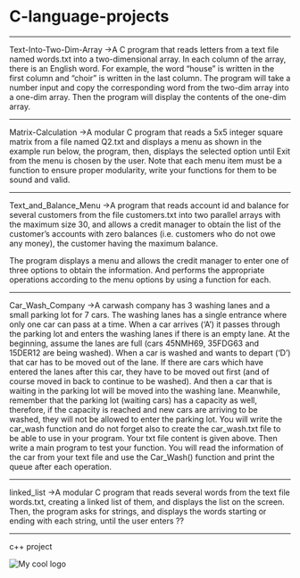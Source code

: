 # C-language-projects



******************************************************************************************************

Text-Into-Two-Dim-Array
->A C program that reads letters from a text file named words.txt into a two-dimensional array. In each column of the array, there is an English word. For example, the word “house” is written in the first column and “choir” is written in the last column. The program will take a number input and copy the corresponding word from the two-dim array into a one-dim array. Then the program will display the contents of the one-dim array.



******************************************************************************************************

Matrix-Calculation
->A modular C program that reads a 5x5 integer square matrix from a file named Q2.txt and displays a menu as shown in the example run below, the program, then, displays the selected option until Exit from the menu is chosen by the user. Note that each  menu item must be a function to ensure proper modularity, write your functions for them to be sound and valid. 


******************************************************************************************************


Text_and_Balance_Menu
->A program that reads account id and balance for several customers from the file customers.txt into two parallel arrays with the maximum size 30, and allows a credit manager to obtain the list of the customer’s accounts with zero balances (i.e. customers who do not owe any money), the customer having the maximum balance. 

The program displays a menu and allows the credit manager to enter one of three options to obtain the information. And performs the appropriate operations according to the menu options by using a function for each.



******************************************************************************************************


Car_Wash_Company
->A carwash company has 3 washing lanes and a small parking lot for 7 cars. The washing lanes has a single entrance where only one car can pass at a time. When a car arrives (‘A’) it passes through the parking lot and enters the washing lanes if there is an empty lane. At the beginning, assume the lanes are full (cars 45NMH69, 35FDG63 and 15DER12 are being washed). When a car is washed and wants to depart (‘D’) that car has to be moved out of the lane. If there are cars which have entered the lanes after this car, they have to be moved out first (and of course moved in back to continue to be washed). And then a car that is waiting in the parking lot will be moved into the washing lane.
Meanwhile, remember that the parking lot (waiting cars) has a capacity as well, therefore, if the capacity is reached and new cars are arriving to be washed, they will not be allowed to enter the parking lot.
You will write the car_wash function and do not forget also to create the car_wash.txt file to be able to use in your program. Your txt file content is given above. Then write a main program to test your function. You will read the information of the car from your text file and use the Car_Wash() function and print the queue after each operation.



******************************************************************************************************


linked_list
->A modular C program that reads several words from the text file words.txt, creating a linked list of them, and displays the list on the screen. Then, the program asks for strings, and displays the words starting or ending with each string, until the user enters ??




************************************************************************************************************

c++ project

<img src="file:C:/Users/cumak/OneDrive/Masa%C3%BCst%C3%BC/diagram.png" alt="My cool logo"/>


